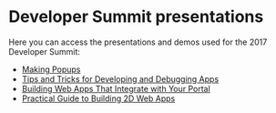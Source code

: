 # Developer Summit presentations

Here you can access the presentations and demos used for the 2017 Developer Summit:


* [Making Popups](http://hgonzago.github.io/DevSummit-presentations/Dev-Summit-2017/Popups/)
* [Tips and Tricks for Developing and Debugging Apps](http://hgonzago.github.io/DevSummit-presentations/Dev-Summit-2017/Dev-debug-tips)
* [Building Web Apps That Integrate with Your Portal](http://hgonzago.github.io/DevSummit-presentations/Dev-Summit-2017/Integrate-apps-portal/)
* [Practical Guide to Building 2D Web Apps](http://hgonzago.github.io/DevSummit-presentations/Dev-Summit-2017/Practical-guide-2d-apps/Demos)




